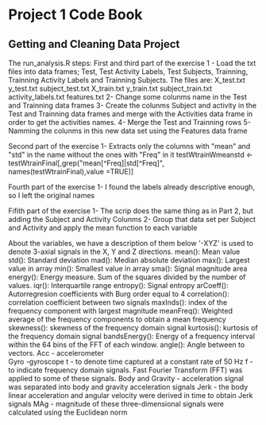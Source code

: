 # Project 1 Code Book
## Getting and Cleaning Data Project

The run_analysis.R steps:
First and third part of the exercise
1 - Load the txt files into data frames; Test, Test Activity Labels, Test Subjects, Trainning, Trainning Activity Labels and Trainning Subjects. The files are:
X_test.txt
y_test.txt
subject_test.txt
X_train.txt
y_train.txt
subject_train.txt
activity_labels.txt
features.txt
2- Change some colunms name in the Test and Trainning data frames
3- Create the colunms Subject and activity in the Test and Trainning data frames and merge with the Activities data frame in order to get the activities names.
4- Merge the Test and Trainning rows
5- Namming the colunms in this new data set using the Features data frame

Second part of the exercise
1- Extracts only the columns with "mean" and "std" in the name without the ones with "Freq" in it
testWtrainWmeanstd <- testWtrainFinal[,grep("mean[^Freq]|std[^Freq]", names(testWtrainFinal),value =TRUE)]

Fourth part of the exercise
1- I found the labels already descriptive enough, so I left the original names

Fifith part of the exercise
1- The scrip does the same thing as in Part 2, but adding the Subject and Activity Colunms
2- Group that data set per Subject and Activity and apply the mean function to each variable


About the variables, we have a description of them below
'-XYZ' is used to denote 3-axial signals in the X, Y and Z directions.
mean(): Mean value
std(): Standard deviation
mad(): Median absolute deviation 
max(): Largest value in array
min(): Smallest value in array
sma(): Signal magnitude area
energy(): Energy measure. Sum of the squares divided by the number of values. 
iqr(): Interquartile range 
entropy(): Signal entropy
arCoeff(): Autorregresion coefficients with Burg order equal to 4
correlation(): correlation coefficient between two signals
maxInds(): index of the frequency component with largest magnitude
meanFreq(): Weighted average of the frequency components to obtain a mean frequency
skewness(): skewness of the frequency domain signal 
kurtosis(): kurtosis of the frequency domain signal 
bandsEnergy(): Energy of a frequency interval within the 64 bins of the FFT of each window.
angle(): Angle between to vectors.
Acc - accelerometer  
Gyro -gyroscope
t - to denote time captured at a constant rate of 50 Hz
f - to indicate frequency domain signals. Fast Fourier Transform (FFT) was applied to some of these signals.
Body and Gravity - acceleration signal was separated into body and gravity acceleration signals
Jerk - the body linear acceleration and angular velocity were derived in time to obtain Jerk signals
MAg - magnitude of these three-dimensional signals were calculated using the Euclidean norm





